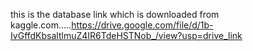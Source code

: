this is the database link which is downloaded from kaggle.com.....https://drive.google.com/file/d/1b-IvGffdKbsaltlmuZ4IR6TdeHSTNob_/view?usp=drive_link
